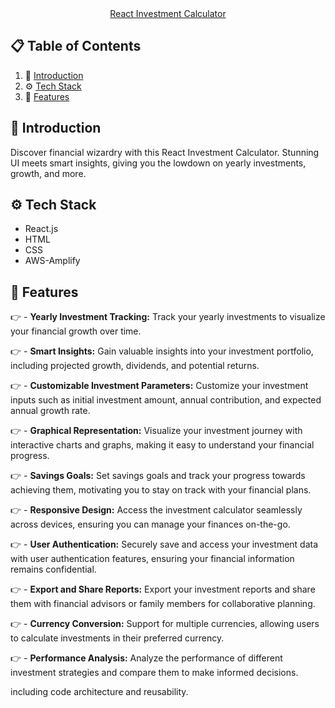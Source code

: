 <div align="center">
    <a href="https://main.d6gzcggx8q0e.amplifyapp.com/" align="center" target="_blank" rel="noreferrer">React Investment Calculator</a>
</div>

## 📋 <a name="table">Table of Contents</a>

1. 🤖 [Introduction](#introduction)
2. ⚙️ [Tech Stack](#tech-stack)
3. 🔋 [Features](#features)

## <a name="introduction">🤖 Introduction</a>

Discover financial wizardry with this React Investment Calculator. Stunning UI meets smart insights, giving you the lowdown on yearly investments, growth, and more.

## <a name="tech-stack">⚙️ Tech Stack</a>

- React.js
- HTML
- CSS
- AWS-Amplify

## <a name="features">🔋 Features</a>

👉 - **Yearly Investment Tracking:** Track your yearly investments to visualize your financial growth over time.

👉 - **Smart Insights:** Gain valuable insights into your investment portfolio, including projected growth, dividends, and potential returns.

👉 - **Customizable Investment Parameters:** Customize your investment inputs such as initial investment amount, annual contribution, and expected annual growth rate.

👉 - **Graphical Representation:** Visualize your investment journey with interactive charts and graphs, making it easy to understand your financial progress.

👉 - **Savings Goals:** Set savings goals and track your progress towards achieving them, motivating you to stay on track with your financial plans.

👉 - **Responsive Design:** Access the investment calculator seamlessly across devices, ensuring you can manage your finances on-the-go.

👉 - **User Authentication:** Securely save and access your investment data with user authentication features, ensuring your financial information remains confidential.

👉 - **Export and Share Reports:** Export your investment reports and share them with financial advisors or family members for collaborative planning.

👉 - **Currency Conversion:** Support for multiple currencies, allowing users to calculate investments in their preferred currency.

👉 - **Performance Analysis:** Analyze the performance of different investment strategies and compare them to make informed decisions.

including code architecture and reusability.

